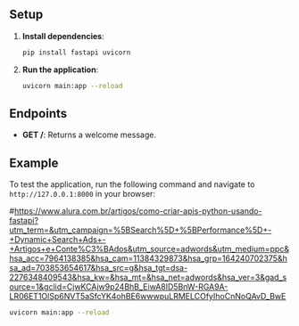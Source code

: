 
## Setup

1. **Install dependencies**:
    ```sh
    pip install fastapi uvicorn
    ```

2. **Run the application**:
    ```sh
    uvicorn main:app --reload
    ```

## Endpoints

- **GET /**: Returns a welcome message.

## Example

To test the application, run the following command and navigate to `http://127.0.0.1:8000` in your browser:

#https://www.alura.com.br/artigos/como-criar-apis-python-usando-fastapi?utm_term=&utm_campaign=%5BSearch%5D+%5BPerformance%5D+-+Dynamic+Search+Ads+-+Artigos+e+Conte%C3%BAdos&utm_source=adwords&utm_medium=ppc&hsa_acc=7964138385&hsa_cam=11384329873&hsa_grp=164240702375&hsa_ad=703853654617&hsa_src=g&hsa_tgt=dsa-2276348409543&hsa_kw=&hsa_mt=&hsa_net=adwords&hsa_ver=3&gad_source=1&gclid=CjwKCAjw9p24BhB_EiwA8ID5BnW-RGA9A-LR06ET1OlSp6NVT5aSfcYK4ohBE6wwwpuLRMELCOfyIhoCnNoQAvD_BwE

```sh
uvicorn main:app --reload


